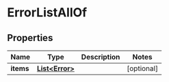 

# ErrorListAllOf


## Properties

Name | Type | Description | Notes
------------ | ------------- | ------------- | -------------
**items** | [**List&lt;Error&gt;**](Error.md) |  |  [optional]



